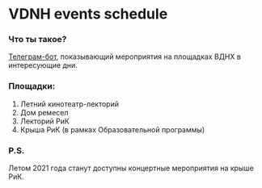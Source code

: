# VDNH events schedule

### Что ты такое?

[Телеграм-бот](https://t.me/vdnh_events_bot), показывающий мероприятия на площадках ВДНХ в интересующие дни.

### Площадки:

1. Летний кинотеатр-лекторий
2. Дом ремесел
3. Лекторий РиК
4. Крыша РиК (в рамках Образовательной программы)

### P.S.

Летом 2021 года станут доступны концертные мероприятия на крыше РиК.